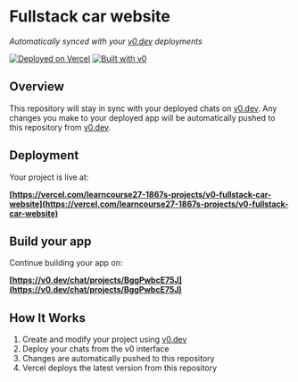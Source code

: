 # Fullstack car website

*Automatically synced with your [v0.dev](https://v0.dev) deployments*

[![Deployed on Vercel](https://img.shields.io/badge/Deployed%20on-Vercel-black?style=for-the-badge&logo=vercel)](https://vercel.com/learncourse27-1867s-projects/v0-fullstack-car-website)
[![Built with v0](https://img.shields.io/badge/Built%20with-v0.dev-black?style=for-the-badge)](https://v0.dev/chat/projects/BggPwbcE75J)

## Overview

This repository will stay in sync with your deployed chats on [v0.dev](https://v0.dev).
Any changes you make to your deployed app will be automatically pushed to this repository from [v0.dev](https://v0.dev).

## Deployment

Your project is live at:

**[https://vercel.com/learncourse27-1867s-projects/v0-fullstack-car-website](https://vercel.com/learncourse27-1867s-projects/v0-fullstack-car-website)**

## Build your app

Continue building your app on:

**[https://v0.dev/chat/projects/BggPwbcE75J](https://v0.dev/chat/projects/BggPwbcE75J)**

## How It Works

1. Create and modify your project using [v0.dev](https://v0.dev)
2. Deploy your chats from the v0 interface
3. Changes are automatically pushed to this repository
4. Vercel deploys the latest version from this repository

